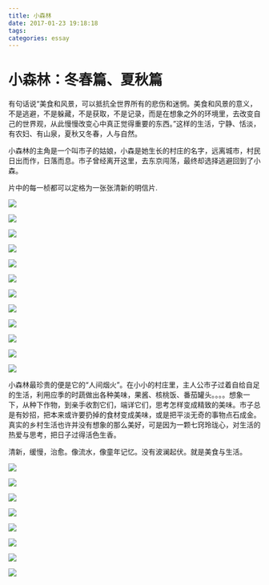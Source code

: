 ```yaml
---
title: 小森林
date: 2017-01-23 19:18:18
tags: 
categories: essay
---
```


# 小森林：冬春篇、夏秋篇     

有句话说“美食和风景，可以抵抗全世界所有的悲伤和迷惘。美食和风景的意义，不是逃避，不是躲藏，不是获取，不是记录，而是在想象之外的环境里，去改变自己的世界观，从此慢慢改变心中真正觉得重要的东西。”这样的生活，宁静、恬淡，有农妇、有山泉，夏秋又冬春，人与自然。   

小森林的主角是一个叫市子的姑娘，小森是她生长的村庄的名字，远离城市，村民日出而作，日落而息。市子曾经离开这里，去东京闯荡，最终却选择逃避回到了小森。    

片中的每一桢都可以定格为一张张清新的明信片. 


![](/img/movie8.jpg)
<!-- more -->

![](/img/movie7.jpg)   

![](/img/image2.png) 

![](/img/movie2.jpg)

![](/img/movie3.jpg) 

![](/img/image3.png)

![](/img/image4.png)   

![](/img/movie4.jpg)   

![](/img/movie5.jpg)   

![](/img/image5.jpg)   

![](/img/movie6.jpg)   

![](/img/movie1.jpg) 
 

小森林最珍贵的便是它的“人间烟火”。在小小的村庄里，主人公市子过着自给自足的生活，利用应季的时蔬做出各种美味，果酱、核桃饭、番茄罐头。。。。想象一下，从种下作物，到亲手收割它们，端详它们，思考怎样变成精致的美味。市子总是有妙招，把本来或许要扔掉的食材变成美味，或是把平淡无奇的事物点石成金。    
真实的乡村生活也许并没有想象的那么美好，可是因为一颗七窍玲珑心，对生活的热爱与思考，把日子过得活色生香。    

清新，缓慢，治愈。像流水，像童年记忆。没有波澜起伏。就是美食与生活。 
  

![](/img/food7.jpg)   

![](/img/food2.jpg)   

![](/img/food3.jpg)   

![](/img/food4.jpg)   

![](/img/food5.jpg)   

![](/img/food6.jpg)   

![](/img/food1.jpg)   

![](/img/food8.jpg)